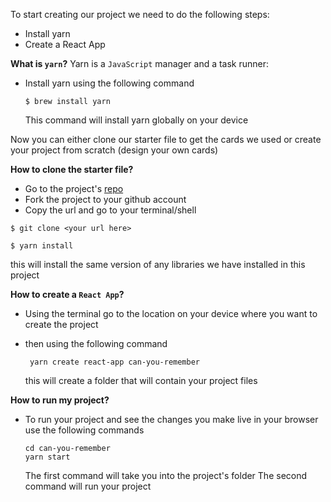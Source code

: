 To start creating our project we need to do the following steps:

- Install yarn
- Create a React App

**What is `yarn`?**
Yarn is a `JavaScript` manager and a task runner:

- Install yarn using the following command
  ```shell
  $ brew install yarn
  ```
  This command will install yarn globally on your device

Now you can either clone our starter file to get the cards we used or create your project from scratch (design your own cards)

**How to clone the starter file?**

- Go to the project's [repo](https://github.com/khm56/can-you-remember)
- Fork the project to your github account
- Copy the url and go to your terminal/shell

```shell
$ git clone <your url here>
```

```shell
$ yarn install
```

this will install the same version of any libraries we have installed in this project

**How to create a `React App`?**

- Using the terminal go to the location on your device where you want to create the project
- then using the following command

  ```shell
   yarn create react-app can-you-remember
  ```

  this will create a folder that will contain your project files

**How to run my project?**

- To run your project and see the changes you make live in your browser use the following commands
  ```shell
  cd can-you-remember
  yarn start
  ```
  The first command will take you into the project's folder
  The second command will run your project
